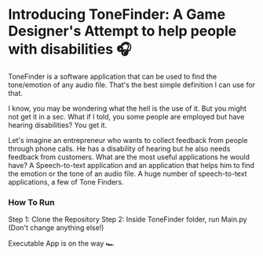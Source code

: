 # Introducing ToneFinder: A Game Designer's Attempt to help people with disabilities 🎧

ToneFinder is a software application that can be used to find the tone/emotion of any audio file. That's the best simple definition I can use for that.

I know, you may be wondering what the hell is the use of it. But you might not get it in a sec. What if I told, you some people are employed but have hearing disabilities? You get it.

Let's imagine an entrepreneur who wants to collect feedback from people through phone calls. He has a disability of hearing but he also needs feedback from customers. What are the most useful applications he would have? A Speech-to-text application and an application that helps him to find the emotion or the tone of an audio file. A huge number of speech-to-text applications, a few of Tone Finders.

### How To Run
Step 1: Clone the Repository
Step 2: Inside ToneFinder folder, run Main.py (Don't change anything else!)

Executable App is on the way 🏎
